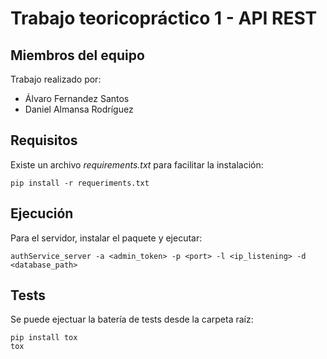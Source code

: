 # Trabajo teoricopráctico 1 - API REST

## Miembros del equipo
Trabajo realizado por:
- Álvaro Fernandez Santos
- Daniel Almansa Rodríguez

## Requisitos
Existe un archivo _requirements.txt_ para facilitar la instalación:
```shell
pip install -r requeriments.txt
```

## Ejecución
Para el servidor, instalar el paquete y ejecutar:
```shell
authService_server -a <admin_token> -p <port> -l <ip_listening> -d <database_path>
```

## Tests
Se puede ejectuar la batería de tests desde la carpeta raíz:
```shell
pip install tox
tox
```
